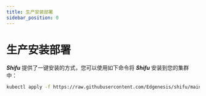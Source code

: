 ```yaml
---
title: 生产安装部署
sidebar_position: 0
---
```


# 生产安装部署

***Shifu*** 提供了一键安装的方式，您可以使用如下命令将 ***Shifu*** 安装到您的集群中：

```bash
kubectl apply -f https://raw.githubusercontent.com/Edgenesis/shifu/main/pkg/k8s/crd/install/shifu_install.yml
```
